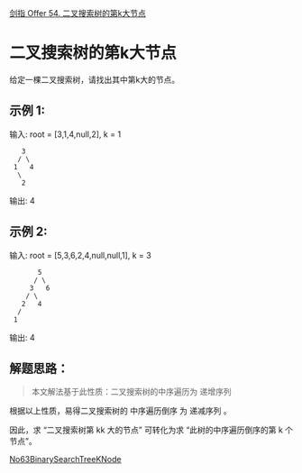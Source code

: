 
[剑指 Offer 54. 二叉搜索树的第k大节点](https://leetcode-cn.com/problems/er-cha-sou-suo-shu-de-di-kda-jie-dian-lcof)

# 二叉搜索树的第k大节点


给定一棵二叉搜索树，请找出其中第k大的节点。


## 示例 1:

输入: root = [3,1,4,null,2], k = 1
```
   3
  / \
 1   4
  \
   2
```
输出: 4

## 示例 2:

输入: root = [5,3,6,2,4,null,null,1], k = 3
```
       5
      / \
     3   6
    / \
   2   4
  /
 1
```
输出: 4

## 解题思路：

> 本文解法基于此性质：二叉搜索树的中序遍历为 递增序列 

根据以上性质，易得二叉搜索树的 中序遍历倒序 为 递减序列 。

因此，求 “二叉搜索树第 kk 大的节点” 可转化为求 “此树的中序遍历倒序的第 k 个节点”。

[No63BinarySearchTreeKNode](/algorithms-java-example/src/main/java/space.mamba/coding/interviews/No63BinarySearchTreeKNode.java)